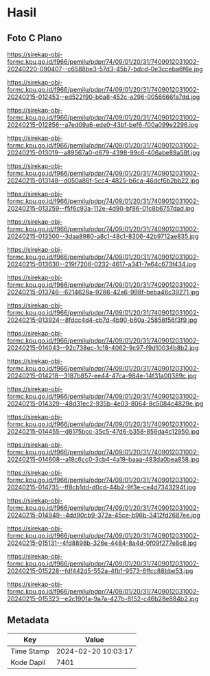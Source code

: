 # Hasil

## Foto C Plano

https://sirekap-obj-formc.kpu.go.id/f966/pemilu/pdpr/74/09/01/20/31/7409012031002-20240220-090407--c6588be3-57d3-45b7-bdcd-0e3cceba6f6e.jpg

https://sirekap-obj-formc.kpu.go.id/f966/pemilu/pdpr/74/09/01/20/31/7409012031002-20240215-012453--ed522f90-b6a8-452c-a296-0056666fa7dd.jpg

https://sirekap-obj-formc.kpu.go.id/f966/pemilu/pdpr/74/09/01/20/31/7409012031002-20240215-012856--a7ed09a6-ede0-43bf-bef6-f00a099e2296.jpg

https://sirekap-obj-formc.kpu.go.id/f966/pemilu/pdpr/74/09/01/20/31/7409012031002-20240215-013019--a89567a0-d679-4398-99c6-406abe89a58f.jpg

https://sirekap-obj-formc.kpu.go.id/f966/pemilu/pdpr/74/09/01/20/31/7409012031002-20240215-013148--d050a86f-5cc4-4825-b6ca-46dcf6b2bb22.jpg

https://sirekap-obj-formc.kpu.go.id/f966/pemilu/pdpr/74/09/01/20/31/7409012031002-20240215-013259--f5f6c93a-112e-4d90-bf86-01c8b6757dad.jpg

https://sirekap-obj-formc.kpu.go.id/f966/pemilu/pdpr/74/09/01/20/31/7409012031002-20240215-013500--3daa8980-a8c1-48c1-8306-42b9712ae835.jpg

https://sirekap-obj-formc.kpu.go.id/f966/pemilu/pdpr/74/09/01/20/31/7409012031002-20240215-013630--219f7206-0232-4617-a341-7e64c673f434.jpg

https://sirekap-obj-formc.kpu.go.id/f966/pemilu/pdpr/74/09/01/20/31/7409012031002-20240215-013746--6214628a-9286-42a6-998f-beba46c39271.jpg

https://sirekap-obj-formc.kpu.go.id/f966/pemilu/pdpr/74/09/01/20/31/7409012031002-20240215-013924--8fdcc4d4-cb7d-4b90-b60a-25858f56f3f9.jpg

https://sirekap-obj-formc.kpu.go.id/f966/pemilu/pdpr/74/09/01/20/31/7409012031002-20240215-014043--92c738ec-1c18-4062-9c97-f9d10034b8b2.jpg

https://sirekap-obj-formc.kpu.go.id/f966/pemilu/pdpr/74/09/01/20/31/7409012031002-20240215-014218--3187b857-ee44-47ca-984e-14f31a00389c.jpg

https://sirekap-obj-formc.kpu.go.id/f966/pemilu/pdpr/74/09/01/20/31/7409012031002-20240215-014329--48d31ec2-935b-4e03-8064-8c5084c4829e.jpg

https://sirekap-obj-formc.kpu.go.id/f966/pemilu/pdpr/74/09/01/20/31/7409012031002-20240215-014455--d8175bcc-35c5-47d6-b358-859da4c12950.jpg

https://sirekap-obj-formc.kpu.go.id/f966/pemilu/pdpr/74/09/01/20/31/7409012031002-20240215-014608--a18c6cc0-3cb4-4a19-baaa-483da0bea858.jpg

https://sirekap-obj-formc.kpu.go.id/f966/pemilu/pdpr/74/09/01/20/31/7409012031002-20240215-014735--ff8cb1dd-d0cd-44b2-9f3e-ce4d7343294f.jpg

https://sirekap-obj-formc.kpu.go.id/f966/pemilu/pdpr/74/09/01/20/31/7409012031002-20240215-014949--4dd90cb9-372a-45ce-b96b-3412fd2687ee.jpg

https://sirekap-obj-formc.kpu.go.id/f966/pemilu/pdpr/74/09/01/20/31/7409012031002-20240215-015131--4fd8898b-326e-4484-8a4d-0f09f277e8c8.jpg

https://sirekap-obj-formc.kpu.go.id/f966/pemilu/pdpr/74/09/01/20/31/7409012031002-20240215-015228--fdf442d5-552a-4fb1-9573-6ffcc88bbe53.jpg

https://sirekap-obj-formc.kpu.go.id/f966/pemilu/pdpr/74/09/01/20/31/7409012031002-20240215-015323--e2c1901a-9a7a-427b-8152-c46b28e884b2.jpg


## Metadata

| Key        | Value               |
| ---------- | ------------------- |
| Time Stamp | 2024-02-20 10:03:17 |
| Kode Dapil | 7401                |



